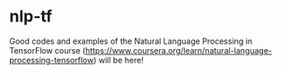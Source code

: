 # nlp-tf
Good codes and examples of the Natural Language Processing in TensorFlow course (https://www.coursera.org/learn/natural-language-processing-tensorflow) will be here!
